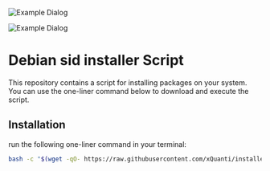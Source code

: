 ![Example Dialog](https://raw.githubusercontent.com/xQuanti/installer/main/installers/img/dialog_installer_1.png)

![Example Dialog](https://raw.githubusercontent.com/xQuanti/installer/main/installers/img/dialog_installer_0.png)
# Debian sid installer Script

This repository contains a script for installing packages on your system. You can use the one-liner command below to download and execute the script.

## Installation

run the following one-liner command in your terminal:

```bash
bash -c "$(wget -qO- https://raw.githubusercontent.com/xQuanti/installer/main/installers/dialog_installer.sh)"
